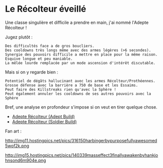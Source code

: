Le Récolteur éveillé
====================

Une classe singulière et difficile a prendre en main, j'ai nommé l'Adepte Récolteur !

Jugez plutôt :

    Des difficultés face a de gros boucliers.
    Des cooldowns très longs même avec des armes légères (>6 secondes).
    Synergie des pouvoirs difficile a mettre en place pour la même raison.
    Esquive longue et peu maniable.
    La mêlée lourde remplacée par un mode ascension d'intérêt discutable.


Mais si on y regarde bien :

    Potentiel de dégâts hallucinant avec les armes Récolteur/Prothéennes.
    Grosse défense avec la barrière a 750 de base et les Essaims.
    Peut faire des Killstreaks rien qu'avec la Sphère !
    Peut également annuler les cooldowns de ses autres pouvoirs avec la Sphère


Bref, une analyse en profondeur s'impose si on veut en tirer quelque chose.

 * [Adepte Récolteur (Adept Build)](adepte-recolteur/adept-build.md)
 * [Adepte Récolteur (Soldier Build)](adepte-recolteur/soldier-build.md)


Fan art :

http://img11.hostingpics.net/pics/316150harbingerbypurposefullyawesomed5wof2k.png

http://img15.hostingpics.net/pics/140339masseffect3finallyawakenbyhankjohnsond6m904e.png


